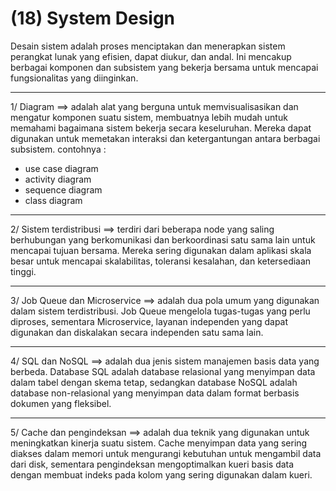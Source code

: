# (18) System Design

Desain sistem adalah proses menciptakan dan menerapkan sistem perangkat lunak yang efisien, dapat diukur, dan andal. Ini mencakup berbagai komponen dan subsistem yang bekerja bersama untuk mencapai fungsionalitas yang diinginkan.

*******************

1/ Diagram ==> adalah alat yang berguna untuk memvisualisasikan dan mengatur komponen suatu sistem, membuatnya lebih mudah untuk memahami bagaimana sistem bekerja secara keseluruhan. Mereka dapat digunakan untuk memetakan interaksi dan ketergantungan antara berbagai subsistem.
contohnya :

- use case diagram
- activity diagram
- sequence diagram
- class diagram

*******************

2/ Sistem terdistribusi ==> terdiri dari beberapa node yang saling berhubungan yang berkomunikasi dan berkoordinasi satu sama lain untuk mencapai tujuan bersama. Mereka sering digunakan dalam aplikasi skala besar untuk mencapai skalabilitas, toleransi kesalahan, dan ketersediaan tinggi.

*******************

3/ Job Queue dan Microservice ==> adalah dua pola umum yang digunakan dalam sistem terdistribusi. Job Queue mengelola tugas-tugas yang perlu diproses, sementara Microservice, layanan independen yang dapat digunakan dan diskalakan secara independen satu sama lain.

*******************

4/ SQL dan NoSQL ==> adalah dua jenis sistem manajemen basis data yang berbeda. Database SQL adalah database relasional yang menyimpan data dalam tabel dengan skema tetap, sedangkan database NoSQL adalah database non-relasional yang menyimpan data dalam format berbasis dokumen yang fleksibel.

*******************

5/ Cache dan pengindeksan ==> adalah dua teknik yang digunakan untuk meningkatkan kinerja suatu sistem. Cache menyimpan data yang sering diakses dalam memori untuk mengurangi kebutuhan untuk mengambil data dari disk, sementara pengindeksan mengoptimalkan kueri basis data dengan membuat indeks pada kolom yang sering digunakan dalam kueri.
